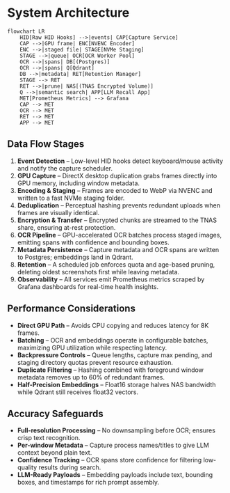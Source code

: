 # System Architecture

```mermaid
flowchart LR
    HID[Raw HID Hooks] -->|events| CAP[Capture Service]
    CAP -->|GPU frame| ENC[NVENC Encoder]
    ENC -->|staged file| STAGE[NVMe Staging]
    STAGE -->|queue| OCR[OCR Worker Pool]
    OCR -->|spans| DB[(Postgres)]
    OCR -->|spans| Q[Qdrant]
    DB -->|metadata| RET[Retention Manager]
    STAGE --> RET
    RET -->|prune| NAS[(TNAS Encrypted Volume)]
    Q -->|semantic search| APP[LLM Recall App]
    MET[Prometheus Metrics] --> Grafana
    CAP --> MET
    OCR --> MET
    RET --> MET
    APP --> MET
```

## Data Flow Stages

1. **Event Detection** – Low-level HID hooks detect keyboard/mouse activity and notify the capture scheduler.
2. **GPU Capture** – DirectX desktop duplication grabs frames directly into GPU memory, including window metadata.
3. **Encoding & Staging** – Frames are encoded to WebP via NVENC and written to a fast NVMe staging folder.
4. **Deduplication** – Perceptual hashing prevents redundant uploads when frames are visually identical.
5. **Encryption & Transfer** – Encrypted chunks are streamed to the TNAS share, ensuring at-rest protection.
6. **OCR Pipeline** – GPU-accelerated OCR batches process staged images, emitting spans with confidence and bounding boxes.
7. **Metadata Persistence** – Capture metadata and OCR spans are written to Postgres; embeddings land in Qdrant.
8. **Retention** – A scheduled job enforces quota and age-based pruning, deleting oldest screenshots first while leaving metadata.
9. **Observability** – All services emit Prometheus metrics scraped by Grafana dashboards for real-time health insights.

## Performance Considerations

- **Direct GPU Path** – Avoids CPU copying and reduces latency for 8K frames.
- **Batching** – OCR and embeddings operate in configurable batches, maximizing GPU utilization while respecting latency.
- **Backpressure Controls** – Queue lengths, capture max pending, and staging directory quotas prevent resource exhaustion.
- **Duplicate Filtering** – Hashing combined with foreground window metadata removes up to 60% of redundant frames.
- **Half-Precision Embeddings** – Float16 storage halves NAS bandwidth while Qdrant still receives float32 vectors.

## Accuracy Safeguards

- **Full-resolution Processing** – No downsampling before OCR; ensures crisp text recognition.
- **Per-window Metadata** – Capture process names/titles to give LLM context beyond plain text.
- **Confidence Tracking** – OCR spans store confidence for filtering low-quality results during search.
- **LLM-Ready Payloads** – Embedding payloads include text, bounding boxes, and timestamps for rich prompt assembly.
```
